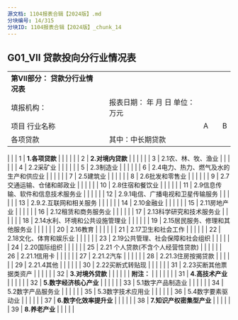 ```yaml
---
源文档: 1104报表合辑【2024版】.md
分块编号: 14/315
分块ID: 1104报表合辑【2024版】_chunk_14
---
```


## G01\_VII 贷款投向分行业情况表

|  |  |  |  |  |  |
| --- | --- | --- | --- | --- | --- |
| **第VII部分： 贷款分行业情况表** | | | | | |
| 填报机构： |  | 报表日期： 年 月 日 单位：万元 |  |  |  |
| 项目    行业名称 | | | A | | B |
| 各项贷款 | | 其中：中长期贷款 |
|
|
| 1 | **1.各项贷款** | |  | |  |
| 2 | **2.对境内贷款** | |  | |  |
| 3 | 2.1农、林、牧、渔业 | |  | |  |
| 4 | 2.2采矿业 | |  | |  |
| 5 | 2.3制造业 | |  | |  |
| 6 | 2.4电力、热力、燃气及水的生产和供应业 | |  | |  |
| 7 | 2.5建筑业 | |  | |  |
| 8 | 2.6批发和零售业 | |  | |  |
| 9 | 2.7交通运输、仓储和邮政业 | |  | |  |
| 10 | 2.8住宿和餐饮业 | |  | |  |
| 11 | 2.9信息传输、软件和信息技术服务业 | |  | |  |
| 12 | 2.9.1电信、广播电视和卫星传输服务 | |  | |  |
| 13 | 2.9.2.互联网和相关服务 | |  | |  |
| 14 | 2.10金融业 | |  | |  |
| 15 | 2.11房地产业 | |  | |  |
| 16 | 2.12租赁和商务服务业 | |  | |  |
| 17 | 2.13科学研究和技术服务业 | |  | |  |
| 18 | 2.14水利、环境和公共设施管理业 | |  | |  |
| 19 | 2.15居民服务、修理和其他服务业 | |  | |  |
| 20 | 2.16教育 | |  | |  |
| 21 | 2.17卫生和社会工作 | |  | |  |
| 22 | 2.18文化、体育和娱乐业 | |  | |  |
| 23 | 2.19公共管理、社会保障和社会组织 | |  | |  |
| 24 | 2.20国际组织 | |  | |  |
| 25 | 2.21 个人贷款(不含个人经营性贷款) | |  | |  |
| 26 | 2.21.1信用卡 | |  | |  |
| 27 | 2.21.2汽车 | |  | |  |
| 28 | 2.21.3住房按揭贷款 | |  | |  |
| 29 | 2.21.4其他 | |  | |  |
| 30 | 2.22买断式转贴现 | |  | |  |
| 31 | 2.23买断其他票据类资产 | |  | |  |
| 32 | **3.对境外贷款** | |  | |  |
| **附注：** | | | | | |
| 31 | **4.高技术产业** | |  | |  |
| 32 | **5.数字经济核心产业** | |  | |  |
| 33 | 5.1数字产品制造业 | |  | |  |
| 34 | 5.2数字产品服务业 | |  | |  |
| 35 | 5.3数字技术应用业 | |  | |  |
| 36 | 5.4数字要素驱动业 | |  | |  |
| 37 | **6.数字化效率提升业** | |  | |  |
| 38 | **7.知识产权密集型产业** | |  | |  |
| 39 | **8.养老产业** | |  | |  |

